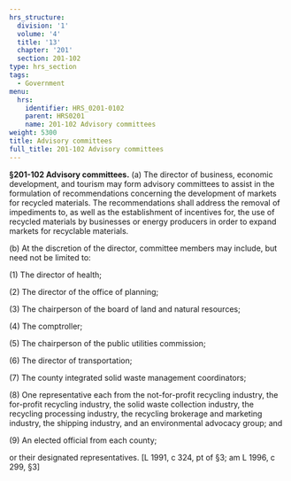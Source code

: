 ```yaml
---
hrs_structure:
  division: '1'
  volume: '4'
  title: '13'
  chapter: '201'
  section: 201-102
type: hrs_section
tags:
  - Government
menu:
  hrs:
    identifier: HRS_0201-0102
    parent: HRS0201
    name: 201-102 Advisory committees
weight: 5300
title: Advisory committees
full_title: 201-102 Advisory committees
---
```

**§201-102 Advisory committees.** (a) The director of business, economic development, and tourism may form advisory committees to assist in the formulation of recommendations concerning the development of markets for recycled materials. The recommendations shall address the removal of impediments to, as well as the establishment of incentives for, the use of recycled materials by businesses or energy producers in order to expand markets for recyclable materials.

(b) At the discretion of the director, committee members may include, but need not be limited to:

(1) The director of health;

(2) The director of the office of planning;

(3) The chairperson of the board of land and natural resources;

(4) The comptroller;

(5) The chairperson of the public utilities commission;

(6) The director of transportation;

(7) The county integrated solid waste management coordinators;

(8) One representative each from the not-for-profit recycling industry, the for-profit recycling industry, the solid waste collection industry, the recycling processing industry, the recycling brokerage and marketing industry, the shipping industry, and an environmental advocacy group; and

(9) An elected official from each county;

or their designated representatives. [L 1991, c 324, pt of §3; am L 1996, c 299, §3]